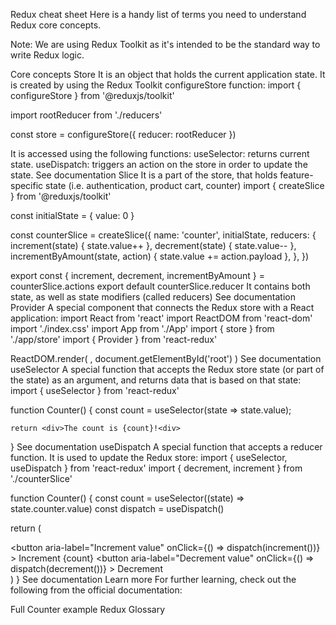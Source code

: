 Redux cheat sheet
Here is a handy list of terms you need to understand Redux core concepts.

Note: We are using Redux Toolkit as it's intended to be the standard way to write Redux logic.

Core concepts
Store
It is an object that holds the current application state.
It is created by using the Redux Toolkit configureStore function:
  import { configureStore } from '@reduxjs/toolkit'

  import rootReducer from './reducers'

  const store = configureStore({ reducer: rootReducer })
  
It is accessed using the following functions:
useSelector: returns current state.
useDispatch: triggers an action on the store in order to update the state.
See documentation
Slice
It is a part of the store, that holds feature-specific state (i.e. authentication, product cart, counter)
import { createSlice } from '@reduxjs/toolkit'

const initialState = { value: 0 }

const counterSlice = createSlice({
  name: 'counter',
  initialState,
  reducers: {
    increment(state) {
      state.value++
    },
    decrement(state) {
      state.value--
    },
    incrementByAmount(state, action) {
      state.value += action.payload
    },
  },
})

export const { increment, decrement, incrementByAmount } = counterSlice.actions
export default counterSlice.reducer
It contains both state, as well as state modifiers (called reducers)
See documentation
Provider
A special component that connects the Redux store with a React application:
import React from 'react'
import ReactDOM from 'react-dom'
import './index.css'
import App from './App'
import { store } from './app/store'
import { Provider } from 'react-redux'

ReactDOM.render(
  <Provider store={store}>
    <App />
  </Provider>,
  document.getElementById('root')
)
See documentation
useSelector
A special function that accepts the Redux store state (or part of the state) as an argument, and returns data that is based on that state:
import { useSelector } from 'react-redux'

function Counter() {
    const count = useSelector(state => state.value);
    
    return <div>The count is {count}!<div>
}
See documentation
useDispatch
A special function that accepts a reducer function. It is used to update the Redux store:
import { useSelector, useDispatch } from 'react-redux'
import { decrement, increment } from './counterSlice'

function Counter() {
  const count = useSelector((state) => state.counter.value)
  const dispatch = useDispatch()

  return (
    <div>
      <div>
        <button
          aria-label="Increment value"
          onClick={() => dispatch(increment())}
        >
          Increment
        </button>
        <span>{count}</span>
        <button
          aria-label="Decrement value"
          onClick={() => dispatch(decrement())}
        >
          Decrement
        </button>
      </div>
    </div>
  )
}
See documentation
Learn more
For further learning, check out the following from the official documentation:

Full Counter example
Redux Glossary
